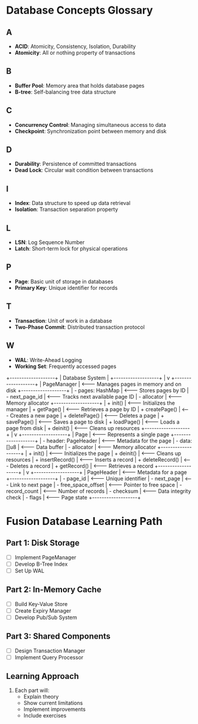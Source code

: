 # Database Concepts Glossary

## A
- **ACID**: Atomicity, Consistency, Isolation, Durability
- **Atomicity**: All or nothing property of transactions

## B
- **Buffer Pool**: Memory area that holds database pages
- **B-tree**: Self-balancing tree data structure

## C
- **Concurrency Control**: Managing simultaneous access to data
- **Checkpoint**: Synchronization point between memory and disk

## D
- **Durability**: Persistence of committed transactions
- **Dead Lock**: Circular wait condition between transactions

## I
- **Index**: Data structure to speed up data retrieval
- **Isolation**: Transaction separation property

## L
- **LSN**: Log Sequence Number
- **Latch**: Short-term lock for physical operations

## P
- **Page**: Basic unit of storage in databases
- **Primary Key**: Unique identifier for records

## T
- **Transaction**: Unit of work in a database
- **Two-Phase Commit**: Distributed transaction protocol

## W
- **WAL**: Write-Ahead Logging
- **Working Set**: Frequently accessed pages 

+-------------------+
|   Database System |
+-------------------+
        |
        v
+-------------------+
|   PageManager     |  <--- Manages pages in memory and on disk
+-------------------+
| - pages: HashMap  |  <--- Stores pages by ID
| - next_page_id    |  <--- Tracks next available page ID
| - allocator       |  <--- Memory allocator
+-------------------+
| + init()          |  <--- Initializes the manager
| + getPage()       |  <--- Retrieves a page by ID
| + createPage()    |  <--- Creates a new page
| + deletePage()    |  <--- Deletes a page
| + savePage()      |  <--- Saves a page to disk
| + loadPage()      |  <--- Loads a page from disk
| + deinit()        |  <--- Cleans up resources
+-------------------+
        |
        v
+-------------------+
|       Page        |  <--- Represents a single page
+-------------------+
| - header: PageHeader |  <--- Metadata for the page
| - data: []u8         |  <--- Data buffer
| - allocator          |  <--- Memory allocator
+-------------------+
| + init()          |  <--- Initializes the page
| + deinit()        |  <--- Cleans up resources
| + insertRecord()  |  <--- Inserts a record
| + deleteRecord()  |  <--- Deletes a record
| + getRecord()     |  <--- Retrieves a record
+-------------------+
        |
        v
+-------------------+
|   PageHeader      |  <--- Metadata for a page
+-------------------+
| - page_id         |  <--- Unique identifier
| - next_page       |  <--- Link to next page
| - free_space_offset |  <--- Pointer to free space
| - record_count    |  <--- Number of records
| - checksum        |  <--- Data integrity check
| - flags           |  <--- Page state
+-------------------+ 

# Fusion Database Learning Path

## Part 1: Disk Storage
- [ ] Implement PageManager
- [ ] Develop B-Tree Index
- [ ] Set Up WAL

## Part 2: In-Memory Cache
- [ ] Build Key-Value Store
- [ ] Create Expiry Manager
- [ ] Develop Pub/Sub System

## Part 3: Shared Components
- [ ] Design Transaction Manager
- [ ] Implement Query Processor

## Learning Approach
1. Each part will:
   - Explain theory
   - Show current limitations
   - Implement improvements
   - Include exercises 